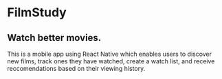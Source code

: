 # FilmStudy

## Watch better movies.

This is a mobile app using React Native which enables users to discover new films, track ones they have watched, create a watch list, and receive reccomendations based on their viewing history.
